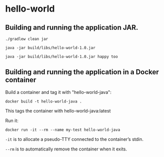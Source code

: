 # hello-world

## Building and running the application JAR.

```
./gradlew clean jar

java -jar build/libs/hello-world-1.0.jar

java -jar build/libs/hello-world-1.0.jar happy too
```

## Building and running the application in a Docker container

Build a container and tag it with "hello-world-java":
```
docker build -t hello-world-java .
```
This tags the container with hello-world-java:latest

Run it:
```
docker run -it --rm --name my-test hello-world-java
```
`-it` is to allocate a pseudo-TTY connected to the container’s stdin.

`--rm` is to automatically remove the container when it exits.

